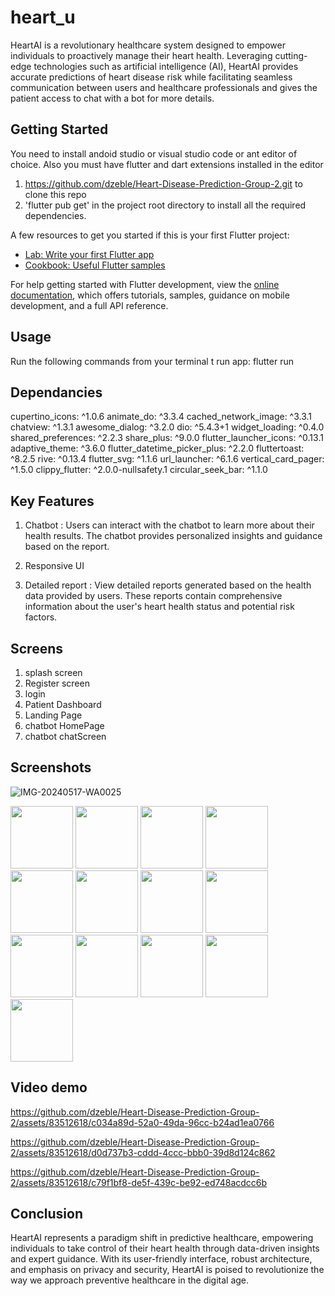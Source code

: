 # heart_u

HeartAI is a revolutionary healthcare system designed to empower individuals to proactively manage their heart health. Leveraging cutting-edge technologies such as artificial intelligence (AI), HeartAI provides accurate predictions of heart disease risk while facilitating seamless communication between users and healthcare professionals and gives the patient access to chat with a bot for more details.

## Getting Started

You need to install andoid studio or visual studio code or ant editor of choice.
Also you must have flutter and dart extensions installed in the editor

1. https://github.com/dzeble/Heart-Disease-Prediction-Group-2.git to clone this repo
2. 'flutter pub get' in the project root directory to install all the required dependencies.

A few resources to get you started if this is your first Flutter project:

- [Lab: Write your first Flutter app](https://docs.flutter.dev/get-started/codelab)
- [Cookbook: Useful Flutter samples](https://docs.flutter.dev/cookbook)

For help getting started with Flutter development, view the
[online documentation](https://docs.flutter.dev/), which offers tutorials,
samples, guidance on mobile development, and a full API reference.

## Usage

Run the following commands from your terminal t run app:
flutter run

## Dependancies
  cupertino_icons: ^1.0.6
  animate_do: ^3.3.4
  cached_network_image: ^3.3.1
  chatview: ^1.3.1
  awesome_dialog: ^3.2.0
  dio: ^5.4.3+1
  widget_loading: ^0.4.0
  shared_preferences: ^2.2.3
  share_plus: ^9.0.0
  flutter_launcher_icons: ^0.13.1
  adaptive_theme: ^3.6.0
  flutter_datetime_picker_plus: ^2.2.0
  fluttertoast: ^8.2.5
  rive: ^0.13.4
  flutter_svg: ^1.1.6
  url_launcher: ^6.1.6
  vertical_card_pager: ^1.5.0
  clippy_flutter: ^2.0.0-nullsafety.1
  circular_seek_bar: ^1.1.0
  
## Key Features
1. Chatbot :
   Users can interact with the chatbot to learn more about their health results.      The chatbot provides personalized insights and guidance based on the report.
   
3. Responsive UI
   
4. Detailed report :
   View detailed reports generated based on the health data provided by users.       These reports contain comprehensive information about the user's heart health       status and potential risk factors.

## Screens
1. splash screen
2. Register screen
3. login
4. Patient Dashboard
5. Landing Page
6. chatbot HomePage
7. chatbot chatScreen

## Screenshots
![IMG-20240517-WA0025]()

<img src="https://github.com/dzeble/Heart-Disease-Prediction-Group-2/assets/83512618/28adc4c0-d338-4c5d-a936-5973b4c7b830" width="100" heigth="200">

<img src="https://github.com/dzeble/Heart-Disease-Prediction-Group-2/assets/83512618/45445a29-6323-4c76-87fb-5700334a597d" width="100" heigth="200">

<img src="https://github.com/dzeble/Heart-Disease-Prediction-Group-2/assets/83512618/ce2898dd-c7d6-418a-b625-9e6fae21dbe6" width="100" heigth="200">

<img src="https://github.com/dzeble/Heart-Disease-Prediction-Group-2/assets/83512618/b22c7959-4221-40f3-9850-2182693c9e8f" width="100" heigth="200">

<img src="https://github.com/dzeble/Heart-Disease-Prediction-Group-2/assets/83512618/0b56bb2e-5600-4b4e-bfff-9370d483ac09" width="100" heigth="200">

<img src="https://github.com/dzeble/Heart-Disease-Prediction-Group-2/assets/83512618/b1ab5888-389e-48b1-af7a-9b1ecb68217c" width="100" heigth="200">

<img src="https://github.com/dzeble/Heart-Disease-Prediction-Group-2/assets/83512618/72f39db4-f218-4bbb-b907-31aaf76ee3cd" width="100" heigth="200">

<img src="https://github.com/dzeble/Heart-Disease-Prediction-Group-2/assets/83512618/c2963f9b-831e-4b14-ab60-7c310ce168fd" width="100" heigth="200">

<img src="https://github.com/dzeble/Heart-Disease-Prediction-Group-2/assets/83512618/a1f017e3-f868-42c4-8163-61ba447deb6b" width="100" heigth="200">

<img src="https://github.com/dzeble/Heart-Disease-Prediction-Group-2/assets/83512618/ff9a1b0e-161f-471b-b77e-f8c006255b2b" width="100" heigth="200">

<img src="https://github.com/dzeble/Heart-Disease-Prediction-Group-2/assets/83512618/8884cc2d-1b39-4c4f-8660-243174f71c5e" width="100" heigth="200">

<img src="https://github.com/dzeble/Heart-Disease-Prediction-Group-2/assets/83512618/c2963f9b-831e-4b14-ab60-7c310ce168fd" width="100" heigth="200">
<img src="https://github.com/dzeble/Heart-Disease-Prediction-Group-2/assets/83512618/c2963f9b-831e-4b14-ab60-7c310ce168fd" width="100" heigth="200">

## Video demo

https://github.com/dzeble/Heart-Disease-Prediction-Group-2/assets/83512618/c034a89d-52a0-49da-96cc-b24ad1ea0766

https://github.com/dzeble/Heart-Disease-Prediction-Group-2/assets/83512618/d0d737b3-cddd-4ccc-bbb0-39d8d124c862

https://github.com/dzeble/Heart-Disease-Prediction-Group-2/assets/83512618/c79f1bf8-de5f-439c-be92-ed748acdcc6b

## Conclusion

HeartAI represents a paradigm shift in predictive healthcare, empowering individuals to take control of their heart health through data-driven insights and expert guidance. With its user-friendly interface, robust architecture, and emphasis on privacy and security, HeartAI is poised to revolutionize the way we approach preventive healthcare in the digital age.

